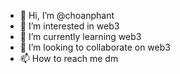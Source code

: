 - 👋 Hi, I’m @choanphant
- 👀 I’m interested in web3 
- 🌱 I’m currently learning web3 
- 💞️ I’m looking to collaborate on web3
- 📫 How to reach me dm
  
  

<!---
choanphant/choanphant is a ✨ special ✨ repository because its `README.md` (this file) appears on your GitHub profile.
You can click the Preview link to take a look at your changes.
--->
